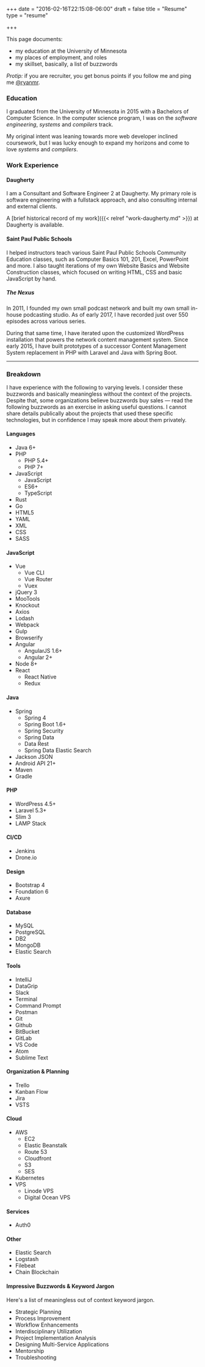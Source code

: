 +++
date = "2016-02-16T22:15:08-06:00"
draft = false
title = "Resume"
type = "resume"

+++

This page documents:

- my education at the University of Minnesota
- my places of employment, and roles
- my skillset, basically, a list of buzzwords

*Protip:* if you are recruiter, you get bonus points if you follow me and ping me [@ryanmr](https://twitter.com/ryanmr?recruiter).

### Education

I graduated from the University of Minnesota in 2015 with a Bachelors of Computer Science. In the computer science program, I was on the *software engineering*, *systems* and *compilers* track.

My original intent was leaning towards more web developer inclined coursework, but I was lucky enough to expand my horizons and come to love *systems* and *compilers*.

### Work Experience

#### Daugherty

I am a Consultant and Software Engineer 2 at Daugherty. My primary role is software engineering with a fullstack approach, and also consulting internal and external clients.

A [brief historical record of my work]({{< relref "work-daugherty.md" >}}) at Daugherty is available.
#### Saint Paul Public Schools

I helped instructors teach various Saint Paul Public Schools Community Education classes, such as Computer Basics 101, 201, Excel, PowerPoint and more. I also taught iterations of my own Website Basics and Website Construction classes, which focused on writing HTML, CSS and basic JavaScript by hand.

##### The Nexus

In 2011, I founded my own small podcast network and built my own small in-house podcasting studio. As of early 2017, I have recorded just over 550 episodes across various series.

During that same time, I have iterated upon the customized WordPress installation that powers the network content management system. Since early 2015, I have built prototypes of a successor Content Management System replacement in PHP with Laravel and Java with Spring Boot.

---

### Breakdown

I have experience with the following to varying levels. I consider these buzzwords and basically meaningless without the context of the projects. Despite that, some organizations believe buzzwords buy sales &mdash; read the following buzzwords as an exercise in asking useful questions. I cannot share details publically about the projects that used these specific technologies, but in confidence I may speak more about them privately.

#### Languages

- Java 6+
- PHP
  - PHP 5.4+
  - PHP 7+
- JavaScript
  - JavaScript
  - ES6+
  - TypeScript
- Rust
- Go
- HTML5
- YAML
- XML
- CSS
- SASS

#### JavaScript

- Vue
  - Vue CLI
  - Vue Router
  - Vuex
- jQuery 3
- MooTools
- Knockout
- Axios
- Lodash
- Webpack
- Gulp
- Browserify
- Angular
  - AngularJS 1.6+
  - Angular 2+
- Node 8+
- React
  - React Native
  - Redux

#### Java

- Spring
  - Spring 4
  - Spring Boot 1.6+
  - Spring Security
  - Spring Data
  - Data Rest
  - Spring Data Elastic Search
- Jackson JSON
- Android API 21+
- Maven
- Gradle

#### PHP

- WordPress 4.5+
- Laravel 5.3+
- Slim 3
- LAMP Stack

#### CI/CD
- Jenkins
- Drone.io

#### Design

- Bootstrap 4
- Foundation 6
- Axure

#### Database

- MySQL
- PostgreSQL
- DB2
- MongoDB
- Elastic Search

#### Tools

- IntelliJ
- DataGrip
- Slack
- Terminal
- Command Prompt
- Postman
- Git
- Github
- BitBucket
- GitLab
- VS Code
- Atom
- Sublime Text

#### Organization & Planning

- Trello
- Kanban Flow
- Jira
- VSTS

#### Cloud
- AWS
  - EC2
  - Elastic Beanstalk
  - Route 53
  - Cloudfront
  - S3
  - SES
- Kubernetes
- VPS
  - Linode VPS
  - Digital Ocean VPS

#### Services
- Auth0

#### Other
- Elastic Search
- Logstash
- Filebeat
- Chain Blockchain

#### Impressive Buzzwords & Keyword Jargon

Here's a list of meaningless out of context keyword jargon.

- Strategic Planning
- Process Improvement
- Workflow Enhancements
- Interdisciplinary Utilization
- Project Implementation Analysis
- Designing Multi-Service Applications
- Mentorship
- Troubleshooting
